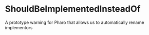# ShouldBeImplementedInsteadOf
A prototype warning for Pharo that allows us to automatically rename implementors
